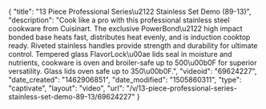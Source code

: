 {
    "title": "13 Piece Professional Series\u2122 Stainless Set Demo (89-13)",
    "description": "Cook like a pro with this professional stainless steel cookware from Cuisinart. The exclusive PowerBond\u2122 high impact bonded base heats fast, distributes heat evenly, and is induction cooktop ready. Riveted stainless handles provide strength and durability for ultimate control. Tempered glass FlavorLock\u00ae lids seal in moisture and nutrients, cookware is oven and broiler-safe up to 500\u00b0F for superior versatility. Glass lids oven safe up to 350\u00b0F.",
    "videoid": "69624227",
    "date_created": "1462906851",
    "date_modified": "1505860311",
    "type": "captivate",
    "layout": "video",
    "url": "\/v\/13-piece-professional-series-stainless-set-demo-89-13\/69624227"
}
